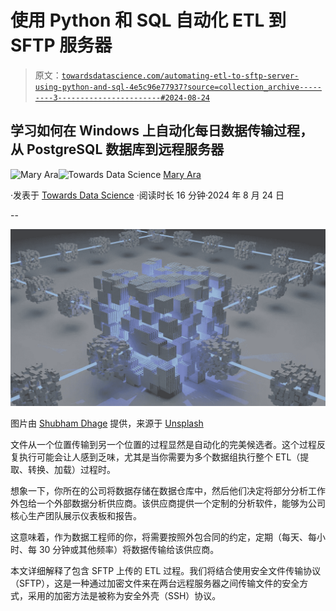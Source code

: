 # 使用 Python 和 SQL 自动化 ETL 到 SFTP 服务器

> 原文：[`towardsdatascience.com/automating-etl-to-sftp-server-using-python-and-sql-4e5c96e77937?source=collection_archive---------3-----------------------#2024-08-24`](https://towardsdatascience.com/automating-etl-to-sftp-server-using-python-and-sql-4e5c96e77937?source=collection_archive---------3-----------------------#2024-08-24)

## 学习如何在 Windows 上自动化每日数据传输过程，从 PostgreSQL 数据库到远程服务器

[](https://medium.com/@aramary?source=post_page---byline--4e5c96e77937--------------------------------)![Mary Ara](https://medium.com/@aramary?source=post_page---byline--4e5c96e77937--------------------------------)[](https://towardsdatascience.com/?source=post_page---byline--4e5c96e77937--------------------------------)![Towards Data Science](https://towardsdatascience.com/?source=post_page---byline--4e5c96e77937--------------------------------) [Mary Ara](https://medium.com/@aramary?source=post_page---byline--4e5c96e77937--------------------------------)

·发表于 [Towards Data Science](https://towardsdatascience.com/?source=post_page---byline--4e5c96e77937--------------------------------) ·阅读时长 16 分钟·2024 年 8 月 24 日

--

![](img/e4239526be36bdd269d418f872c2a3cc.png)

图片由 [Shubham Dhage](https://unsplash.com/@theshubhamdhage?utm_source=medium&utm_medium=referral) 提供，来源于 [Unsplash](https://unsplash.com/?utm_source=medium&utm_medium=referral)

文件从一个位置传输到另一个位置的过程显然是自动化的完美候选者。这个过程反复执行可能会让人感到乏味，尤其是当你需要为多个数据组执行整个 ETL（提取、转换、加载）过程时。

想象一下，你所在的公司将数据存储在数据仓库中，然后他们决定将部分分析工作外包给一个外部数据分析供应商。该供应商提供一个定制的分析软件，能够为公司核心生产团队展示仪表板和报告。

这意味着，作为数据工程师的你，将需要按照外包合同的约定，定期（每天、每小时、每 30 分钟或其他频率）将数据传输给该供应商。

本文详细解释了包含 SFTP 上传的 ETL 过程。我们将结合使用安全文件传输协议（SFTP），这是一种通过加密文件来在两台远程服务器之间传输文件的安全方式，采用的加密方法是被称为安全外壳（SSH）协议。
